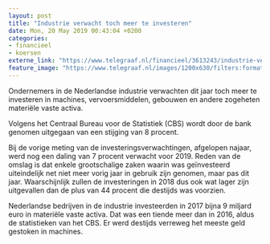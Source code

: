 ```yaml
---
layout: post
title: "Industrie verwacht toch meer te investeren"
date: Mon, 20 May 2019 00:43:04 +0200
categories: 
- financieel 
- koersen 
externe_link: "https://www.telegraaf.nl/financieel/3613243/industrie-verwacht-toch-meer-te-investeren"
feature_image: "https://www.telegraaf.nl/images/1200x630/filters:format(jpeg):quality(80)/cdn-kiosk-api.telegraaf.nl/769c46c8-7a87-11e9-98d5-0217670beecd.jpg"
---
```


<p class="intro">Ondernemers in de Nederlandse industrie verwachten dit jaar toch meer te investeren in machines, vervoersmiddelen, gebouwen en andere zogeheten materiële vaste activa.</p> <p>Volgens het Centraal Bureau voor de Statistiek (CBS) wordt door de bank genomen uitgegaan van een stijging van 8 procent.</p><p>Bij de vorige meting van de investeringsverwachtingen, afgelopen najaar, werd nog een daling van 7 procent verwacht voor 2019. Reden van de omslag is dat enkele grootschalige zaken waarin was geïnvesteerd uiteindelijk net niet meer vorig jaar in gebruik zijn genomen, maar pas dit jaar. Waarschijnlijk zullen de investeringen in 2018 dus ook wat lager zijn uitgevallen dan de plus van 44 procent die destijds was voorzien.</p><p>Nederlandse bedrijven in de industrie investeerden in 2017 bijna 9 miljard euro in materiële vaste activa. Dat was een tiende meer dan in 2016, aldus de statistieken van het CBS. Er werd destijds verreweg het meeste geld gestoken in machines.</p>
